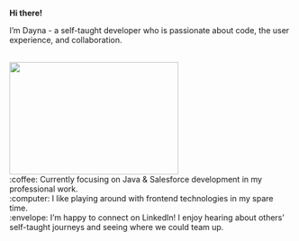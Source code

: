 **Hi there!**

I’m Dayna - a self-taught developer who is passionate about code, the user experience, and collaboration.
<br><br>

<!-- ![](https://media.giphy.com/media/Wj7lNjMNDxSmc/giphy.gif); -->

<img width="300" height="200" src="https://media.giphy.com/media/Wj7lNjMNDxSmc/giphy.gif">

<br>
:coffee: Currently focusing on Java & Salesforce development in my professional work.
<br>
:computer: I like playing around with frontend technologies in my spare time.
<br>
:envelope: I’m happy to connect on LinkedIn! I enjoy hearing about others’ self-taught journeys and seeing where we could team up.
<br>
